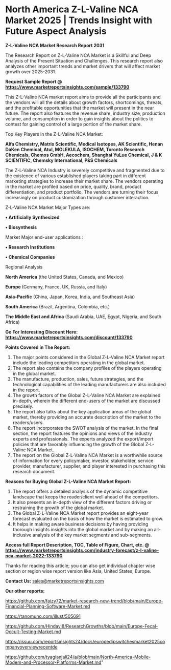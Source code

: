 # North America Z-L-Valine NCA Market 2025 | Trends Insight with Future Aspect Analysis

<strong>Z-L-Valine NCA Market Research Report 2031</strong>

The Research Report on Z-L-Valine NCA Market is a Skillful and Deep Analysis of the Present Situation and Challenges. This research report also analyzes other important trends and market drivers that will affect market growth over 2025-2031.

<strong>Request Sample Report @ <a href=https://www.marketreportsinsights.com/sample/133790>https://www.marketreportsinsights.com/sample/133790</a></strong>

This Z-L-Valine NCA market report aims to provide all the participants and the vendors will all the details about growth factors, shortcomings, threats, and the profitable opportunities that the market will present in the near future. The report also features the revenue share, industry size, production volume, and consumption in order to gain insights about the politics to contest for gaining control of a large portion of the market share.

Top Key Players in the Z-L-Valine NCA Market:

<strong>Alfa Chemistry, Matrix Scientific, Medical Isotopes, AK Scientific, Henan DaKen Chemical, Atul, MOLEKULA, ISOCHEM, Toronto Research Chemicals, Chemos GmbH, Aecochem, Shanghai YuLue Chemical, J & K SCIENTIFIC, Chemsky International, P&S Chemicals</strong>

The Z-L-Valine NCA Industry is severely competitive and fragmented due to the existence of various established players taking part in different marketing strategies to increase their market share. The vendors operating in the market are profiled based on price, quality, brand, product differentiation, and product portfolio. The vendors are turning their focus increasingly on product customization through customer interaction.

Z-L-Valine NCA Market Major Types are:

<strong>• Artificially Synthesized

• Biosynthesis</strong>

Market Major end-user applications :

<strong>• Research Institutions

• Chemical Companies</strong>

Regional Analysis

</u><strong><b>North America</b></strong> (the United States, Canada, and Mexico)

<strong><b>Europe </b></strong>(Germany, France, UK, Russia, and Italy)

<strong><b>Asia-Pacific</b></strong> (China, Japan, Korea, India, and Southeast Asia)

<strong><b>South America</b></strong> (Brazil, Argentina, Colombia, etc.)

<strong><b>The Middle East and Africa</b></strong> (Saudi Arabia, UAE, Egypt, Nigeria, and South Africa)

<strong>Go For Interesting Discount Here: <a href=https://www.marketreportsinsights.com/discount/133790>https://www.marketreportsinsights.com/discount/133790</a></strong>

<strong>Points Covered in The Report:</strong>
<ol>
  <li>The major points considered in the Global Z-L-Valine NCA Market report include the leading competitors operating in the global market.</li>
  <li>The report also contains the company profiles of the players operating in the global market.</li>
  <li>The manufacture, production, sales, future strategies, and the technological capabilities of the leading manufacturers are also included in the report.</li>
  <li>The growth factors of the Global Z-L-Valine NCA Market are explained in-depth, wherein the different end-users of the market are discussed precisely.</li>
  <li>The report also talks about the key application areas of the global market, thereby providing an accurate description of the market to the readers/users.</li>
  <li>The report incorporates the SWOT analysis of the market. In the final section, the report features the opinions and views of the industry experts and professionals. The experts analyzed the export/import policies that are favorably influencing the growth of the Global Z-L-Valine NCA Market.</li>
  <li>The report on the Global Z-L-Valine NCA Market is a worthwhile source of information for every policymaker, investor, stakeholder, service provider, manufacturer, supplier, and player interested in purchasing this research document.</li>
</ol>
<strong>Reasons for Buying Global Z-L-Valine NCA Market Report:</strong>

<ol>
  <li>The report offers a detailed analysis of the dynamic competitive landscape that keeps the reader/client well ahead of the competitors.</li>
  <li>It also presents an in-depth view of the different factors driving or restraining the growth of the global market.</li>
  <li>The Global Z-L-Valine NCA Market report provides an eight-year forecast evaluated on the basis of how the market is estimated to grow.</li>
  <li>It helps in making aware business decisions by having providing thorough insights insights into the global market and by making an all-inclusive analysis of the key market segments and sub-segments.</li>
</ol>
<strong>Access full Report Description, TOC, Table of Figure, Chart, etc. @ <a href=https://www.marketreportsinsights.com/industry-forecast/z-l-valine-nca-market-2022-133790>https://www.marketreportsinsights.com/industry-forecast/z-l-valine-nca-market-2022-133790</a></strong>


Thanks for reading this article; you can also get individual chapter wise section or region wise report version like Asia, United States, Europe.

<strong>Contact Us:</strong>
sales@marketreportsinsights.com

<strong>Our other reports:</strong>

<a href=https://github.com/faizy72/market-research-new-trend/blob/main/Europe-Financial-Planning-Software-Market.md>https://github.com/faizy72/market-research-new-trend/blob/main/Europe-Financial-Planning-Software-Market.md</a>

<a href=https://tanomuno.com/illust/505691>https://tanomuno.com/illust/505691</a>

<a href=https://github.com/Hindavi8/ResearchGrowths/blob/main/Europe-Fecal-Occult-Testing-Market.md>https://github.com/Hindavi8/ResearchGrowths/blob/main/Europe-Fecal-Occult-Testing-Market.md</a>

<a href=https://issuu.com/reportsinsights24/docs/europedipswitchesmarket2025companyoverviewrecentde>https://issuu.com/reportsinsights24/docs/europedipswitchesmarket2025companyoverviewrecentde</a>

<a href=https://github.com/tyagianjali24/a/blob/main/North-America-Mobile-Modem-and-Processor-Platforms-Market.md>https://github.com/tyagianjali24/a/blob/main/North-America-Mobile-Modem-and-Processor-Platforms-Market.md</a>"
